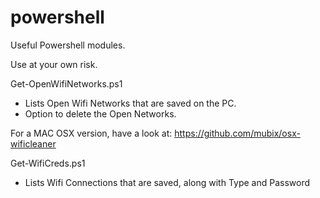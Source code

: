 # powershell
Useful Powershell modules.

Use at your own risk.

Get-OpenWifiNetworks.ps1
  - Lists Open Wifi Networks that are saved on the PC.
  - Option to delete the Open Networks.

For a MAC OSX version, have a look at:
https://github.com/mubix/osx-wificleaner  

Get-WifiCreds.ps1
   - Lists Wifi Connections that are saved, along with Type and Password

